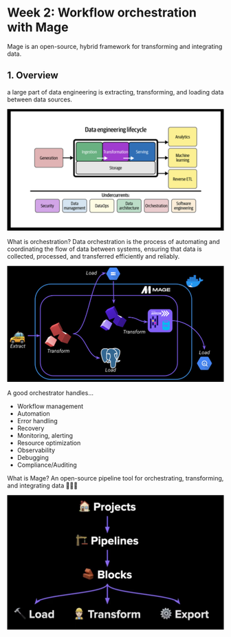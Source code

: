 # Week 2: Workflow orchestration with Mage

Mage is an open-source, hybrid framework for transforming and integrating data.

## 1. Overview

a large part of data engineering is extracting, transforming, and loading data between data sources.

![alt text](img-de-lifecycle.png)

What is orchestration?
Data orchestration is the process of automating and coordinating the flow of data between systems, ensuring that data is collected, processed, and transferred efficiently and reliably.

![alt text](img-mage-workflow.png)


A good orchestrator handles…
- Workflow management
- Automation
- Error handling 
- Recovery
- Monitoring, alerting
- Resource optimization
- Observability
- Debugging
- Compliance/Auditing

What is Mage?
An open-source pipeline tool for orchestrating, transforming, and integrating data 👷🏼‍♂️ 

![alt text](img-mage-concept.png)

